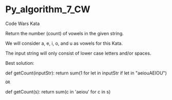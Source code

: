 # Py_algorithm_7_CW
Code Wars Kata 

Return the number (count) of vowels in the given string.

We will consider a, e, i, o, and u as vowels for this Kata.

The input string will only consist of lower case letters and/or spaces.

Best solution:

def getCount(inputStr):
    return sum(1 for let in inputStr if let in "aeiouAEIOU")
    
    OR
    
def getCount(s):
    return sum(c in 'aeiou' for c in s)
